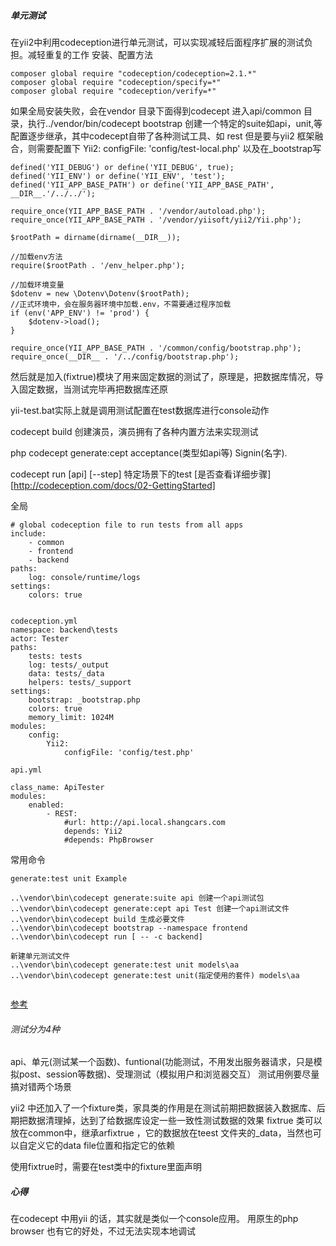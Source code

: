 ##### 单元测试
在yii2中利用codeception进行单元测试，可以实现减轻后面程序扩展的测试负担。减轻重复的工作
安装、配置方法
```
composer global require "codeception/codeception=2.1.*"
composer global require "codeception/specify=*"
composer global require "codeception/verify=*"

```
如果全局安装失败，会在vendor 目录下面得到codecept 
进入api/common 目录，执行../vendor/bin/codecept bootstrap
创建一个特定的suite如api，unit,等
配置逐步继承，其中codecept自带了各种测试工具、如 rest
但是要与yii2 框架融合，则需要配置下
Yii2:
    configFile: 'config/test-local.php'
以及在_bootstrap写
```
defined('YII_DEBUG') or define('YII_DEBUG', true);
defined('YII_ENV') or define('YII_ENV', 'test');
defined('YII_APP_BASE_PATH') or define('YII_APP_BASE_PATH', __DIR__.'/../../');

require_once(YII_APP_BASE_PATH . '/vendor/autoload.php');
require_once(YII_APP_BASE_PATH . '/vendor/yiisoft/yii2/Yii.php');

$rootPath = dirname(dirname(__DIR__));

//加载env方法
require($rootPath . '/env_helper.php');

//加载环境变量
$dotenv = new \Dotenv\Dotenv($rootPath);
//正式环境中，会在服务器环境中加载.env，不需要通过程序加载
if (env('APP_ENV') != 'prod') {
    $dotenv->load();
}

require_once(YII_APP_BASE_PATH . '/common/config/bootstrap.php');
require_once(__DIR__ . '/../config/bootstrap.php');
```


然后就是加入(fixtrue)模块了用来固定数据的测试了，原理是，把数据库情况，导入固定数据，当测试完毕再把数据库还原

yii-test.bat实际上就是调用测试配置在test数据库进行console动作

codecept build 创建演员，演员拥有了各种内置方法来实现测试

php codecept generate:cept acceptance(类型如api等) Signin(名字).


codecept run [api] [--step] 特定场景下的test [是否查看详细步骤]
[http://codeception.com/docs/02-GettingStarted]

全局

```
# global codeception file to run tests from all apps
include:
    - common
    - frontend
    - backend
paths:
    log: console/runtime/logs
settings:
    colors: true
```


```

codeception.yml
namespace: backend\tests
actor: Tester
paths:
    tests: tests
    log: tests/_output
    data: tests/_data
    helpers: tests/_support
settings:
    bootstrap: _bootstrap.php
    colors: true
    memory_limit: 1024M
modules:
    config:
        Yii2:
            configFile: 'config/test.php'
```

```
api.yml

class_name: ApiTester
modules:
    enabled:
        - REST:
            #url: http://api.local.shangcars.com
            depends: Yii2
            #depends: PhpBrowser
```

常用命令

```
generate:test unit Example

..\vendor\bin\codecept generate:suite api 创建一个api测试包
..\vendor\bin\codecept generate:cept api Test 创建一个api测试文件
..\vendor\bin\codecept build 生成必要文件
..\vendor\bin\codecept bootstrap --namespace frontend
..\vendor\bin\codecept run [ -- -c backend]

新建单元测试文件
..\vendor\bin\codecept generate:test unit models\aa
..\vendor\bin\codecept generate:test unit(指定使用的套件) models\aa


```
[参考](http://codeception.com/docs/08-Customization)

######  测试分为4种
api、单元(测试某一个函数)、funtional(功能测试，不用发出服务器请求，只是模拟post、session等数据)、受理测试（模拟用户和浏览器交互）
测试用例要尽量搞对错两个场景

yii2 中还加入了一个fixture类，家具类的作用是在测试前期把数据装入数据库、后期把数据清理掉，达到了给数据库设定一些一致性测试数据的效果
fixtrue 类可以放在common中，继承arfixtrue ，它的数据放在teest 文件夹的_data，当然也可以自定义它的data file位置和指定它的依赖

使用fixtrue时，需要在test类中的fixture里面声明

##### 心得
在codecept 中用yii 的话，其实就是类似一个console应用。
用原生的php browser 也有它的好处，不过无法实现本地调试

